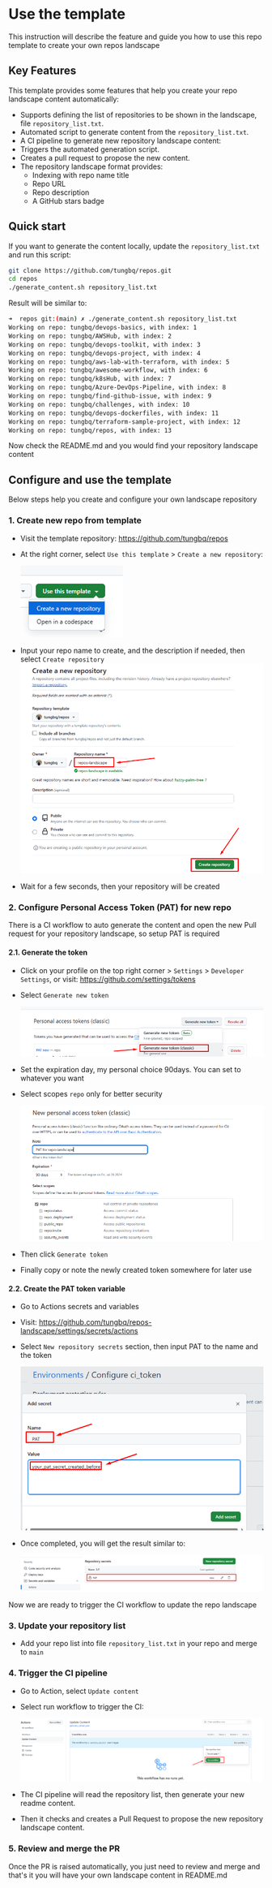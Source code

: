 # Use the template

This instruction will describe the feature and guide you how to use this repo template to create your own repos landscape

## Key Features

This template provides some features that help you create your repo landscape content automatically:

- Supports defining the list of repositories to be shown in the landscape, file `repository_list.txt`.
- Automated script to generate content from the `repository_list.txt`.
- A CI pipeline to generate new repository landscape content:
- Triggers the automated generation script.
- Creates a pull request to propose the new content.
- The repository landscape format provides:
  - Indexing with repo name title
  - Repo URL
  - Repo description
  - A GitHub stars badge

## Quick start

If you want to generate the content locally, update the `repository_list.txt` and run this script:

```bash
git clone https://github.com/tungbq/repos.git
cd repos
./generate_content.sh repository_list.txt
```

Result will be similar to:

```bash
➜  repos git:(main) ✗ ./generate_content.sh repository_list.txt
Working on repo: tungbq/devops-basics, with index: 1
Working on repo: tungbq/AWSHub, with index: 2
Working on repo: tungbq/devops-toolkit, with index: 3
Working on repo: tungbq/devops-project, with index: 4
Working on repo: tungbq/aws-lab-with-terraform, with index: 5
Working on repo: tungbq/awesome-workflow, with index: 6
Working on repo: tungbq/k8sHub, with index: 7
Working on repo: tungbq/Azure-DevOps-Pipeline, with index: 8
Working on repo: tungbq/find-github-issue, with index: 9
Working on repo: tungbq/challenges, with index: 10
Working on repo: tungbq/devops-dockerfiles, with index: 11
Working on repo: tungbq/terraform-sample-project, with index: 12
Working on repo: tungbq/repos, with index: 13
```

Now check the README.md and you would find your repository landscape content

## Configure and use the template

Below steps help you create and configure your own landscape repository

### 1. Create new repo from template

- Visit the template repository: https://github.com/tungbq/repos
- At the right corner, select `Use this template` > `Create a new repository`:

  ![create-repo-from-template](./assets/create-repo-from-template.png)

- Input your repo name to create, and the description if needed, then select `Create repository`
  ![create-repo](./assets/create-repo.png)

- Wait for a few seconds, then your repository will be created

### 2. Configure Personal Access Token (PAT) for new repo

There is a CI workflow to auto generate the content and open the new Pull request for your repository landscape, so setup PAT is required

#### 2.1. Generate the token

- Click on your profile on the top right corner > `Settings` > `Developer Settings`, or visit: https://github.com/settings/tokens
- Select `Generate new token`

  ![pat-generate](./assets/pat-generate.png)

- Set the expiration day, my personal choice 90days. You can set to whatever you want
- Select scopes `repo` only for better security

  ![pat-setup](./assets/pat-setup.png)

- Then click `Generate token`
- Finally copy or note the newly created token somewhere for later use

#### 2.2. Create the PAT token variable

- Go to Actions secrets and variables
- Visit: https://github.com/tungbq/repos-landscape/settings/secrets/actions

- Select `New repository secrets` section, then input PAT to the name and the token

  ![add-secret](./assets/add-secret.png)

- Once completed, you will get the result similar to:

  ![secret-completed](./assets/secret-completed.png)

Now we are ready to trigger the CI workflow to update the repo landscape

### 3. Update your repository list

- Add your repo list into file `repository_list.txt` in your repo and merge to `main`

### 4. Trigger the CI pipeline

- Go to Action, select `Update content`
- Select run workflow to trigger the CI:

  ![action-run](./assets/action-run.png)

- The CI pipeline will read the repository list, then generate your new readme content.
- Then it checks and creates a Pull Request to propose the new repository landscape content.

### 5. Review and merge the PR

Once the PR is raised automatically, you just need to review and merge and that's it you will have your own landscape content in README.md
